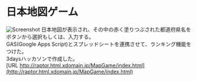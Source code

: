 # 日本地図ゲーム
![Screenshot](https://raw.githubusercontent.com/Raptor-zip/MapGame/main/image/readme.png)
日本地図が表示され、その中の赤く塗りつぶされた都道府県名をボタンから選択もしくは、入力する。  
GAS(Google Apps Script)とスプレッドシートを連携させて、ランキング機能をつけた。  
3daysハッカソンで作成した。  
[URL http://raptor.html.xdomain.jp/MapGame/index.html](http://raptor.html.xdomain.jp/MapGame/index.html)
